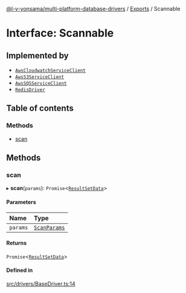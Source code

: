 [@l-v-yonsama/multi-platform-database-drivers](../README.md) / [Exports](../modules.md) / Scannable

# Interface: Scannable

## Implemented by

- [`AwsCloudwatchServiceClient`](../classes/AwsCloudwatchServiceClient.md)
- [`AwsS3ServiceClient`](../classes/AwsS3ServiceClient.md)
- [`AwsSQSServiceClient`](../classes/AwsSQSServiceClient.md)
- [`RedisDriver`](../classes/RedisDriver.md)

## Table of contents

### Methods

- [scan](Scannable.md#scan)

## Methods

### scan

▸ **scan**(`params`): `Promise`<[`ResultSetData`](../modules.md#resultsetdata)\>

#### Parameters

| Name | Type |
| :------ | :------ |
| `params` | [`ScanParams`](../modules.md#scanparams) |

#### Returns

`Promise`<[`ResultSetData`](../modules.md#resultsetdata)\>

#### Defined in

[src/drivers/BaseDriver.ts:14](https://github.com/l-v-yonsama/db-drivers/blob/ab32d53/src/drivers/BaseDriver.ts#L14)
